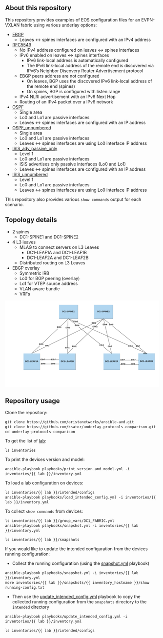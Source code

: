 ## About this repository

This repository provides examples of EOS configuration files for an EVPN-VXLAN fabric using various underlay options:
- [EBGP](inventories/ebgp)
  - Leaves <-> spines interfaces are configured with an IPv4 address
- [RFC5549](inventories/rfc5549)
  - No IPv4 address configured on leaves <-> spines interfaces
  - IPv6 enabled on leaves <-> spines interfaces
    - IPv6 link-local address is automatically configured
    - The IPv6 link-local address of the remote end is discovered via IPv6’s Neighbor Discovery Router Advertisement protocol
  - EBGP peers address are not configured
    - On leaves, BGP uses the discovered IPv6 link-local address of the remote end (spines)
    - On spines, BGP is configured with listen range
  - IPv4 NLRI advertisement with an IPv6 Next Hop
  - Routing of an IPv4 packet over a IPv6 network
- [OSPF](inventories/ospf)
  - Single area
  - Lo0 and Lo1 are passive interfaces
  - Leaves <-> spines interfaces are configured with an IP address
- [OSPF_unnumbered](inventories/ospf_unnumbered)
  - Single area
  - Lo0 and Lo1 are passive interfaces
  - Leaves <-> spines interfaces are using Lo0 interface IP address
- [ISIS_adv_passive_only](inventories/ISIS_adv_passive_only)
  - Level 1
  - Lo0 and Lo1 are passive interfaces
  - ISIS advertises only passive interfaces (Lo0 and Lo1)
  - Leaves <-> spines interfaces are configured with an IP address
- [ISIS_unnumbered](inventories/ISIS_unnumbered)
  - Level 1
  - Lo0 and Lo1 are passive interfaces
  - Leaves <-> spines interfaces are using Lo0 interface IP address

This repository also provides various `show commands` output for each scenario.

## Topology details

- 2 spines
  - DC1-SPINE1 and DC1-SPINE2
- 4 L3 leaves
  - MLAG to connect servers on L3 Leaves
    - DC1-LEAF1A and DC1-LEAF1B
    - DC1-LEAF2A and DC1-LEAF2B
  - Distributed routing on L3 Leaves
- EBGP overlay
  - Symmetric IRB
  - Lo0 for BGP peering (overlay)
  - Lo1 for VTEP source address
  - VLAN aware bundle
  - VRFs

![lab.png](lab.png)

## Repository usage

Clone the repository:
```
git clone https://github.com/aristanetworks/ansible-avd.git
git clone https://github.com/ksator/underlay-protocols-comparison.git
cd underlay-protocols-comparison
```

To get the list of [lab](inventories):
```
ls inventories
```

To print the devices version and model:
```
ansible-playbook playbooks/print_version_and_model.yml -i inventories/{{ lab }}/inventory.yml
```

To load a lab configuration on devices:
```
ls inventories/{{ lab }}/intended/configs
ansible-playbook playbooks/load_intended_config.yml -i inventories/{{ lab }}/inventory.yml
```

To collect `show commands` from devices:
```
ls inventories/{{ lab }}/group_vars/DC1_FABRIC.yml
ansible-playbook playbooks/snapshot.yml -i inventories/{{ lab }}/inventory.yml
```
```
ls inventories/{{ lab }}/snapshots
```

If you would like to update the intended configuration from the devices running configuration:
- Collect the running configuration (using the [snapshot.yml](playbooks/snapshot.yml) playbook)
```
ansible-playbook playbooks/snapshot.yml -i inventories/{{ lab }}/inventory.yml
more inventories/{{ lab }}/snapshots/{{ inventory_hostname }}/show running-config.txt
```
- Then use the [update_intended_config.yml](playbooks/update_intended_config.yml) playbook to copy the collected running configuration from the `snapshots` directory to the `intended` directory
```
ansible-playbook playbooks/update_intended_config.yml -i inventories/{{ lab }}/inventory.yml
```
```
ls inventories/{{ lab }}/intended/configs
```

